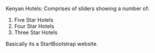 Kenyan Hotels:
Comprises of sliders showing a number of:
  1. Five Star Hotels
  2. Four Star Hotels
  3. Three Star Hotels

Basically its a StartBootstrap website.
  


  
